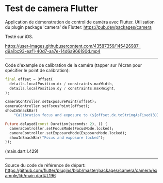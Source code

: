 # Test de camera Flutter #

Application de démonstration de control de caméra avec Flutter.
Utilisation du plugin package 'camera' de Flutter: https://pub.dev/packages/camera

Testé sur iOS.




https://user-images.githubusercontent.com/43587359/145426987-d9a1bc93-eaf1-40d7-aa7e-14d6a966190d.mp4


----------------

Code d'example de calibration de la caméra (tapper sur l'écran pour spécifier le point de calibration):

```dart
final offset = Offset(
  details.localPosition.dx / constraints.maxWidth,
  details.localPosition.dy / constraints.maxHeight,
);

cameraController.setExposurePoint(offset);
cameraController.setFocusPoint(offset);
showInSnackBar(
    "Calibration focus and exposure to (${offset.dx.toStringAsFixed(3)}, ${offset.dy.toStringAsFixed(3)})");

Future.delayed(const Duration(seconds: 2), () {
  cameraController.setFocusMode(FocusMode.locked);
  cameraController.setExposureMode(ExposureMode.locked);
  showInSnackBar("Focus and exposure locked");
});
```
(main.dart l.429)

-----------------

Source du code de référence de départ: https://github.com/flutter/plugins/blob/master/packages/camera/camera/example/lib/main.dart#L196

